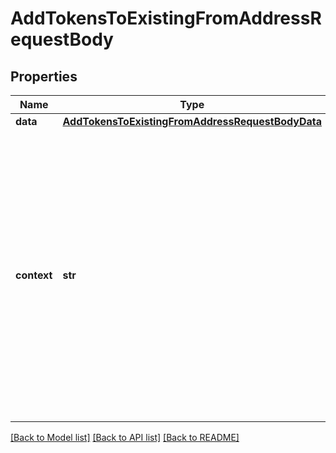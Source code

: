 # AddTokensToExistingFromAddressRequestBody


## Properties
Name | Type | Description | Notes
------------ | ------------- | ------------- | -------------
**data** | [**AddTokensToExistingFromAddressRequestBodyData**](AddTokensToExistingFromAddressRequestBodyData.md) |  | 
**context** | **str** | In batch situations the user can use the context to correlate responses with requests. This property is present regardless of whether the response was successful or returned as an error. &#x60;context&#x60; is specified by the user. | [optional] 

[[Back to Model list]](../README.md#documentation-for-models) [[Back to API list]](../README.md#documentation-for-api-endpoints) [[Back to README]](../README.md)


